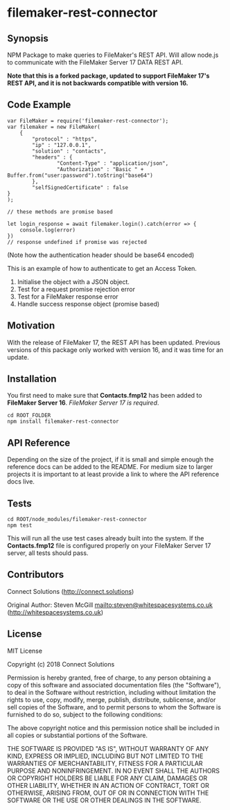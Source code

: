 # filemaker-rest-connector

## Synopsis

NPM Package to make queries to FileMaker's REST API. Will allow node.js to communicate with the FileMaker Server 17 DATA REST API.

**Note that this is a forked package, updated to support FileMaker 17's REST API, and it is not backwards compatible with version 16.**

## Code Example

```
var FileMaker = require('filemaker-rest-connector');
var filemaker = new FileMaker(
    {
	    "protocol" : "https",
	    "ip" : "127.0.0.1",
	    "solution" : "contacts",
	    "headers" : {
                "Content-Type" : "application/json",
                "Authorization" : "Basic " + Buffer.from("user:password").toString("base64")
        },
	    "selfSignedCertificate" : false
}
);

// these methods are promise based

let login_response = await filemaker.login().catch(error => {
    console.log(error)
})
// response undefined if promise was rejected
```

(Note how the authentication header should be base64 encoded)

This is an example of how to authenticate to get an Access Token.

1.  Initialise the object with a JSON object.
2.  Test for a request promise rejection error
3.  Test for a FileMaker response error
4.  Handle success response object (promise based)

## Motivation

With the release of FileMaker 17, the REST API has been updated. Previous versions of this package only worked with version 16, and it was time for an update.

## Installation

You first need to make sure that **Contacts.fmp12** has been added to **FileMaker Server 16**.
_FileMaker Server 17 is required_.

```
cd ROOT_FOLDER
npm install filemaker-rest-connector
```

## API Reference

Depending on the size of the project, if it is small and simple enough the reference docs can be added to the README. For medium size to larger projects it is important to at least provide a link to where the API reference docs live.

## Tests

```
cd ROOT/node_modules/filemaker-rest-connector
npm test
```

This will run all the use test cases already built into the system. If the **Contacts.fmp12** file is configured properly on your FileMaker Server 17 server, all tests should pass.

## Contributors

Connect Solutions (http://connect.solutions)

Original Author:
Steven McGill <mailto:steven@whitespacesystems.co.uk> (http://whitespacesystems.co.uk)

## License

MIT License

Copyright (c) 2018 Connect Solutions

Permission is hereby granted, free of charge, to any person obtaining a copy
of this software and associated documentation files (the "Software"), to deal
in the Software without restriction, including without limitation the rights
to use, copy, modify, merge, publish, distribute, sublicense, and/or sell
copies of the Software, and to permit persons to whom the Software is
furnished to do so, subject to the following conditions:

The above copyright notice and this permission notice shall be included in all
copies or substantial portions of the Software.

THE SOFTWARE IS PROVIDED "AS IS", WITHOUT WARRANTY OF ANY KIND, EXPRESS OR
IMPLIED, INCLUDING BUT NOT LIMITED TO THE WARRANTIES OF MERCHANTABILITY,
FITNESS FOR A PARTICULAR PURPOSE AND NONINFRINGEMENT. IN NO EVENT SHALL THE
AUTHORS OR COPYRIGHT HOLDERS BE LIABLE FOR ANY CLAIM, DAMAGES OR OTHER
LIABILITY, WHETHER IN AN ACTION OF CONTRACT, TORT OR OTHERWISE, ARISING FROM,
OUT OF OR IN CONNECTION WITH THE SOFTWARE OR THE USE OR OTHER DEALINGS IN THE
SOFTWARE.
